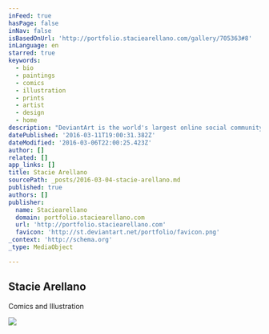 ```yaml
---
inFeed: true
hasPage: false
inNav: false
isBasedOnUrl: 'http://portfolio.staciearellano.com/gallery/705363#8'
inLanguage: en
starred: true
keywords:
  - bio
  - paintings
  - comics
  - illustration
  - prints
  - artist
  - design
  - home
description: "DeviantArt is the world's largest online social community for artists and art enthusiasts, allowing people to connect through the creation and sharing of art."
datePublished: '2016-03-11T19:00:31.382Z'
dateModified: '2016-03-06T22:00:25.423Z'
author: []
related: []
app_links: []
title: Stacie Arellano
sourcePath: _posts/2016-03-04-stacie-arellano.md
published: true
authors: []
publisher:
  name: Staciearellano
  domain: portfolio.staciearellano.com
  url: 'http://portfolio.staciearellano.com'
  favicon: 'http://st.deviantart.net/portfolio/favicon.png'
_context: 'http://schema.org'
_type: MediaObject

---
```

<article style=""><h1>Stacie Arellano</h1><p>Comics and Illustration</p><img src="https://s3-us-west-2.amazonaws.com/the-grid-img/p/83ae6f03e601499124c00b58a622c42267e72f94.jpg" /></article>